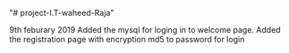"# project-I.T-waheed-Raja" 

9th feburary 2019
Added the mysql for loging in to welcome page.
Added the registration page with encryption md5 to password for login
